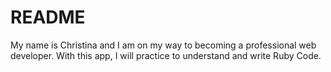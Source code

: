 # README

My name is Christina and I am on my way to becoming a professional web developer. With this app, I will practice to understand and write Ruby Code.
